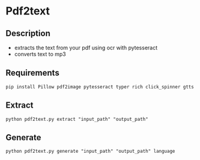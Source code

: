 # Pdf2text

## Description
- extracts the text from your pdf using ocr with pytesseract
- converts text to mp3

## Requirements
```pip install Pillow pdf2image pytesseract typer rich click_spinner gtts```

## Extract
``` python pdf2text.py extract "input_path" "output_path" ```


## Generate
``` python pdf2text.py generate "input_path" "output_path" language ```


